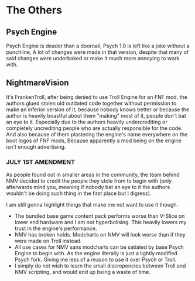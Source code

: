 # The Others

## Psych Engine

Psych Engine is deader than a doornail, Psych 1.0 is left like a joke without a punchline,
A lot of changes were made in that version, despite that many of said changes were underbaked
or make it much more annoying to work with.

## NightmareVision

It's FrankenTroll, after being denied to use Troll Engine for an FNF mod, the authors glued 
stolen old outdated code together without permission to make an inferior version of it,
because nobody knows better or because the author is heavily boastful about them "making" most of it,
people don't bat an eye to it. Especially due to the authors heavily undercrediting or completely uncrediting 
people who are actually responsible for the code. And also because of them plastering the engine's name everywhere
on the boot logos of FNF mods, Because apparently a mod being on the engine isn't enough advertising.

### JULY 1ST AMENDMENT

As people found out in smaller areas in the community, the team behind NMV decided to credit the people they stole from to begin with (only afterwards mind you, meaning if nobody bat an eye to it the authors wouldn't be doing such thing in the first place but I digress).

I am still gonna highlight things that make me not want to use it though.

* The bundled base game content pack performs worse than V-Slice on lower end hardware and I am not hyperbolising. This heavily lowers my trust in the engine's performance.
* NMV has broken holds. Modcharts on NMV will look worse than if they were made on Troll instead.
* All use cases for NMV sans modcharts can be satiated by base Psych Engine to begin with. As the engine literally is just a lightly modified Psych fork. Giving me less of a reason to use it over Psych or Troll.
* I simply do not wish to learn the small discrepencies between Troll and NMV scripting, and would end up being a waste of time.
